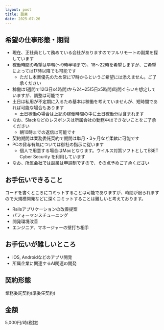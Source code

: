 ```yaml
---
layout: post
title: 副業
date: 2025-07-26
---
```


## 希望の仕事形態・期間

- 現在、正社員として務めている会社がありますのでフルリモートの副業を探しています
- 稼働時間の希望は早朝(〜9時半頃まで)、18〜22時を希望しますが、ご希望によっては17時以降でも可能です
  - ただし本業優先のため常に17時からというご希望には添えません。ご了承ください
- 稼働は1週間で12(3日x4時間)から24~25(5日x5時間)時間ぐらいを想定していますが、調整は可能です
- 土日は私用が不定期に入るため基本は稼働を考えていませんが、短時間であれば可能な場合もあります
  - 土日稼働の場合は上記の稼働時間の中に土日稼働分は含まれます
- なお、Slackなどのレスポンスは所属会社の勤務中はできないことをご了承ください
  - 朝10時までの返信は可能です
- 契約期間は業務委託契約で期間は単月・3ヶ月など柔軟に可能です
- PCの貸与有無については御社の指示に従います
  - 個人で用意する場合はMacとなります。ウイルス対策ソフトとしてESET Cyber Security を利用しています
- なお、所属会社では副業は申請制ですので、その点予めご了承ください

## お手伝いできること

コードを書くところにコミットすることは可能でありますが、時間が限られますので大規模開発などに深くコミットすることは難しいと考えております。  

- Railsアプリケーションの改善提案
- パフォーマンスチューニング
- 開発環境改善
- エンジニア、マネージャーの壁打ち相手

## お手伝いが難しいところ

- iOS, Androidなどのアプリ開発
- 所属企業に関連するAI関連の開発

## 契約形態

業務委託契約(準委任契約)

## 金額

5,000円/時(税抜)
